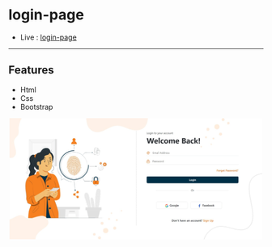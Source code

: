 # login-page

- Live :  [ login-page ](https://yosefhassouna2001.github.io/login-page/)
-------

## Features

- Html
- Css
- Bootstrap

<p align="center">
  <a href="https://yosefhassouna2001.github.io/login-page/" target="_blank">
    <img src="assets/img/login_page.jpeg" width="500">
  </a>
</p>
